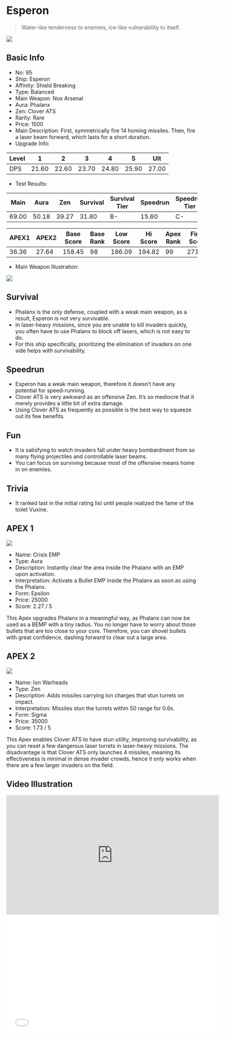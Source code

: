 # Esperon

> Water-like tenderness to enemies, ice-like vulnerability to itself.

<img src="/ships/ship_95.png" style={{zoom:1}}/>

## Basic Info

- No: 95
- Ship: Esperon
- Affinity: Shield Breaking
- Type: Balanced
- Main Weapon: Nox Arsenal
- Aura: Phalanx
- Zen: Clover ATS
- Rarity: Rare
- Price: 1500
- Main Description: First, symmetrically fire 14 homing missiles. Then, fire a laser beam forward, which lasts for a short duration.
- Upgrade Info: 

| Level | 1 | 2 | 3 | 4 | 5 | Ult |
|--|--|--|--|--|--|--|
| DPS | 21.60 | 22.60 | 23.70 | 24.80 | 25.90 | 27.00 |

- Test Results: 

| Main | Aura | Zen | Survival | Survival Tier | Speedrun | Speedrun Tier | Fun | Fun Tier |
|--|--|--|--|--|--|--|--|--|
| 69.00 | 50.18 | 39.27 | 31.80 | B- | 15.60 | C- | 29.40 | C+ |

| APEX1 | APEX2 | Base Score | Base Rank | Low Score | Hi Score | Apex Rank | Final Score | FinalRank |
|--|--|--|--|--|--|--|--|--|
| 36.36 | 27.64 | 158.45 | 98 | 186.09 | 194.82 | 99 | 271.62 | 98 |

- Main Weapon Illustration:

<img src="/illustration/main_95.gif" style={{zoom:1}}/>

## Survival

- Phalanx is the only defense, coupled with a weak main weapon, as a result, Esperon is not very survivable.
- In laser-heavy missions, since you are unable to kill invaders quickly, you often have to use Phalanx to block off lasers, which is not easy to do.
- For this ship specifically, prioritizing the elimination of invaders on one side helps with survivability. 

## Speedrun

- Esperon has a weak main weapon, therefore it doesn’t have any potential for speed-running.  
- Clover ATS is very awkward as an offensive Zen. It’s so mediocre that it merely provides a little bit of extra damage.
- Using Clover ATS as frequently as possible is the best way to squeeze out its few benefits.

## Fun

- It is satisfying to watch invaders fall under heavy bombardment from so many flying projectiles and controllable laser beams.
- You can focus on surviving because most of the offensive means home in on enemies.

## Trivia

- It ranked last in the initial rating list until people realized the fame of the toilet Vuxine.

## APEX 1

<img src="/ships/ship_95_apex_1.png" style={{zoom:1}}/>

- Name: Crisis EMP
- Type: Aura
- Description: Instantly clear the area inside the Phalanx with an EMP upon activation.
- Interpretation: Activate a Bullet EMP inside the Phalanx as soon as using the Phalanx.
- Form: Epsilon
- Price: 25000
- Score: 2.27 / 5

This Apex upgrades Phalanx in a meaningful way, as Phalanx can now be used as a BEMP with a tiny radius. You no longer have to worry about those bullets that are too close to your core. Therefore, you can shovel bullets with great confidence, dashing forward to clear out a large area.

## APEX 2

<img src="/ships/ship_95_apex_2.png" style={{zoom:1}}/>

- Name: Ion Warheads
- Type: Zen
- Description: Adds missiles carrying Ion charges that stun turrets on impact.
- Interpretation: Missiles stun the turrets within 50 range for 0.6s.
- Form: Sigma
- Price: 35000
- Score: 1.73 / 5

This Apex enables Clover ATS to have stun utility, improving survivability, as you can reset a few dangerous laser turrets in laser-heavy missions. The disadvantage is that Clover ATS only launches 4 missiles, meaning its effectiveness is minimal in dense invader crowds, hence it only works when there are a few larger invaders on the field.

## Video Illustration

<iframe width="560" height="315" src="https://www.youtube.com/embed/D6TVWHuhlQo?si=xgSMmWMoVwBYhZNW" title="YouTube video player" frameborder="0" allow="accelerometer; autoplay; clipboard-write; encrypted-media; gyroscope; picture-in-picture; web-share" referrerpolicy="strict-origin-when-cross-origin" allowfullscreen></iframe>

<br/>

<iframe width="560" height="315" src="//player.bilibili.com/player.html?aid=589153340&bvid=BV1vB4y1N7wX&cid=371121839&p=1&autoplay=false" scrolling="no" border="0" frameborder="no" allow="accelerometer; autoplay; clipboard-write; encrypted-media; gyroscope; picture-in-picture; web-share" framespacing="0" allowfullscreen="true"> </iframe>